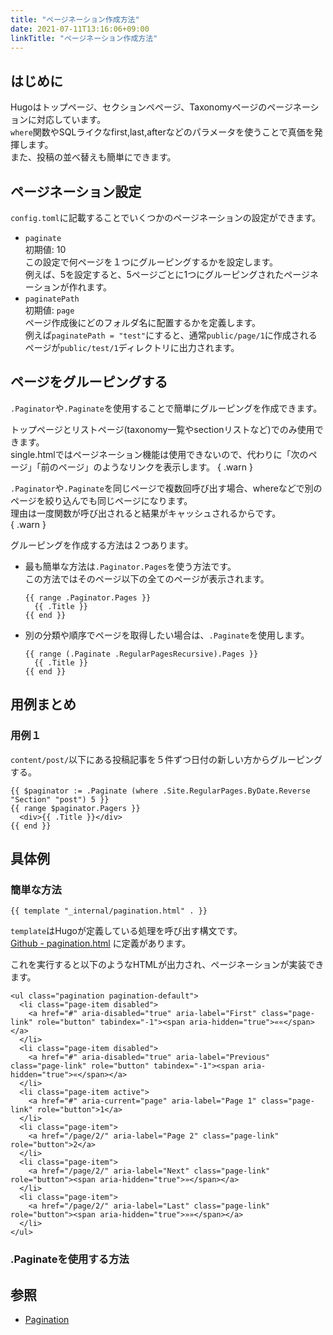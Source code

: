 ```yaml
---
title: "ページネーション作成方法"
date: 2021-07-11T13:16:06+09:00
linkTitle: "ページネーション作成方法"
---
```


## はじめに
Hugoはトップページ、セクションペページ、Taxonomyページのページネーションに対応しています。  
`where`関数やSQLライクなfirst,last,afterなどのパラメータを使うことで真価を発揮します。  
また、投稿の並べ替えも簡単にできます。  

## ページネーション設定
`config.toml`に記載することでいくつかのページネーションの設定ができます。

- `paginate`  
  初期値: 10  
  この設定で何ページを１つにグルーピングするかを設定します。  
  例えば、5を設定すると、5ページごとに1つにグルーピングされたページネーションが作れます。  
- `paginatePath`  
  初期値: `page`  
  ページ作成後にどのフォルダ名に配置するかを定義します。  
  例えば`paginatePath = "test"`にすると、通常`public/page/1`に作成されるページが`public/test/1`ディレクトリに出力されます。  

## ページをグルーピングする
`.Paginator`や`.Paginate`を使用することで簡単にグルーピングを作成できます。  

トップページとリストページ(taxonomy一覧やsectionリストなど)でのみ使用できます。  
single.htmlではページネーション機能は使用できないので、代わりに「次のページ」「前のページ」のようなリンクを表示します。
{ .warn }

`.Paginator`や`.Paginate`を同じページで複数回呼び出す場合、whereなどで別のページを絞り込んでも同じページになります。  
理由は一度関数が呼び出されると結果がキャッシュされるからです。  
{ .warn }

グルーピングを作成する方法は２つあります。  
- 最も簡単な方法は`.Paginator.Pages`を使う方法です。  
  この方法ではそのページ以下の全てのページが表示されます。  
  ```
  {{ range .Paginator.Pages }}
    {{ .Title }}
  {{ end }}
  ```
- 別の分類や順序でページを取得したい場合は、`.Paginate`を使用します。  
  ```
  {{ range (.Paginate .RegularPagesRecursive).Pages }}
    {{ .Title }}
  {{ end }}
  ```

## 用例まとめ  
### 用例１
`content/post/`以下にある投稿記事を５件ずつ日付の新しい方からグルーピングする。
```
{{ $paginator := .Paginate (where .Site.RegularPages.ByDate.Reverse "Section" "post") 5 }}
{{ range $paginator.Pagers }}
  <div>{{ .Title }}</div>
{{ end }}
```


## 具体例
### 簡単な方法
```
{{ template "_internal/pagination.html" . }}
```
`template`はHugoが定義している処理を呼び出す構文です。  
[Github - pagination.html](https://github.com/gohugoio/hugo/blob/master/tpl/tplimpl/embedded/templates/pagination.html) に定義があります。  

これを実行すると以下のようなHTMLが出力され、ページネーションが実装できます。  
```
<ul class="pagination pagination-default">
  <li class="page-item disabled">
    <a href="#" aria-disabled="true" aria-label="First" class="page-link" role="button" tabindex="-1"><span aria-hidden="true">««</span></a>
  </li>
  <li class="page-item disabled">
    <a href="#" aria-disabled="true" aria-label="Previous" class="page-link" role="button" tabindex="-1"><span aria-hidden="true">«</span></a>
  </li>
  <li class="page-item active">
    <a href="#" aria-current="page" aria-label="Page 1" class="page-link" role="button">1</a>
  </li>
  <li class="page-item">
    <a href="/page/2/" aria-label="Page 2" class="page-link" role="button">2</a>
  </li>
  <li class="page-item">
    <a href="/page/2/" aria-label="Next" class="page-link" role="button"><span aria-hidden="true">»</span></a>
  </li>
  <li class="page-item">
    <a href="/page/2/" aria-label="Last" class="page-link" role="button"><span aria-hidden="true">»»</span></a>
  </li>
</ul>
```

### .Paginateを使用する方法


## 参照
- [Pagination](https://gohugo.io/templates/pagination/)